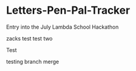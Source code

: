 # Letters-Pen-Pal-Tracker

Entry into the July Lambda School Hackathon

zacks test
test two

Test

testing branch merge
